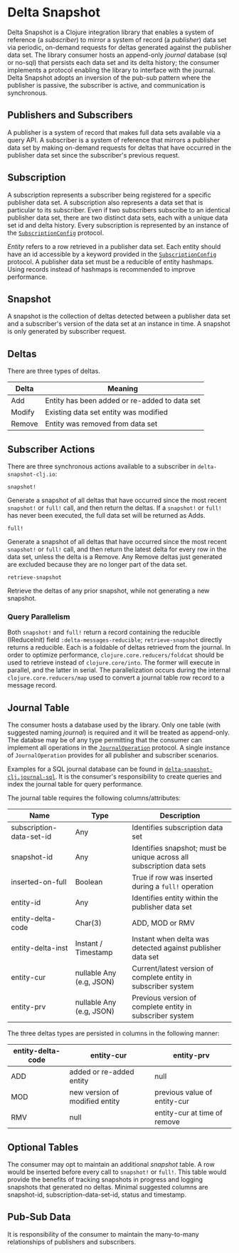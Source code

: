 # Delta Snapshot 

Delta Snapshot is a Clojure integration library that enables a system of reference (a *subscriber*) to mirror a system of record (a *publisher*) data set via periodic, on-demand requests for deltas generated against the publisher data set. The library consumer hosts an append-only *journal* database (sql or no-sql) that persists each data set and its delta history; the consumer implements a protocol enabling the library to interface with the journal. Delta Snapshot adopts an inversion of the pub-sub pattern where the publisher is passive, the subscriber is active, and communication is synchronous.

## Publishers and Subscribers

A publisher is a system of record that makes full data sets available via a query API. A subscriber is a system of reference that mirrors a publisher data set by making on-demand requests for deltas that have occurred in the publisher data set since the subscriber's previous request.

## Subscription

A subscription represents a subscriber being registered for a specific publisher data set. A subscription also represents a data set that is particular to its subscriber. Even if two subscribers subscribe to an identical publisher data set, there are two distinct data sets, each with a unique data set id and delta history. Every subscription is represented by an instance of the [`SubscriptionConfig`](src/delta_snapshot_clj/subscription.clj) protocol.

*Entity* refers to a row retrieved in a publisher data set. Each entity should have an id accessible by a keyword provided in the [`SubscriptionConfig`](src/delta_snapshot_clj/subscription.clj) protocol. A publisher data set must be a reducible of entity hashmaps. Using records instead of hashmaps is recommended to improve performance.

## Snapshot

A snapshot is the collection of deltas detected between a publisher data set and a subscriber's version of the data set at an instance in time. A snapshot is only generated by subscriber request.

## Deltas

There are three types of deltas.

| Delta  | Meaning                                       |
| -------| ----------------------------------------------|
| Add    | Entity has been added or re-added to data set |
| Modify | Existing data set entity was modified         |
| Remove | Entity was removed from data set              |

## Subscriber Actions

There are three synchronous actions available to a subscriber in `delta-snapshot-clj.io`:

`snapshot!`

Generate a snapshot of all deltas that have occurred since the most recent `snapshot!` or `full!` call, and then return the deltas. If a `snapshot!` or `full!` has never been executed, the full data set will be returned as Adds.

`full!`

Generate a snapshot of all deltas that have occurred since the most recent `snapshot!` or `full!` call, and then return the latest delta for every row in the data set, unless the delta is a Remove. Any Remove deltas just generated are excluded because they are no longer part of the data set.

`retrieve-snapshot`

Retrieve the deltas of any prior snapshot, while not generating a new snapshot. 

### Query Parallelism

Both `snapshot!` and `full!` return a record containing the reducible (IReduceInit) field `:delta-messages-reducible`; `retrieve-snapshot` directly returns a reducible. Each is a foldable of deltas retrieved from the journal. In order to optimize performance, `clojure.core.reducers/foldcat` should be used to retrieve instead of `clojure.core/into`. The former will execute in parallel, and the latter in serial. The parallelization occurs during the internal `clojure.core.reducers/map` used to convert a journal table row record to a message record.

## Journal Table

The consumer hosts a database used by the library. Only one table (with suggested naming *journal*) is required and it will be treated as append-only. The databse may be of any type permitting that the consumer can implement all operations in the [`JournalOperation`](src/delta_snapshot_clj/journal.clj) protocol. A single instance of `JournalOperation` provides for all publisher and subscriber scenarios. 

Examples for a SQL journal database can be found in [`delta-snapshot-clj.journal-sql`](test/delta_snapshot_clj/journal_sql.clj). It is the consumer's responsibility to create queries and index the journal table for query performance.

The journal table requires the following columns/attributes:

| Name                     | Type                      | Description |
| ------------------------ | ------------------------- | --------------------------- |
| subscription-data-set-id | Any                       | Identifies subscription data set |
| snapshot-id              | Any                       | Identifies snapshot; must be unique across all subscription data sets |
| inserted-on-full         | Boolean                   | True if row was inserted during a `full!` operation |
| entity-id                | Any                       | Identifies entity within the publisher data set |
| entity-delta-code        | Char(3)                   | ADD, MOD or RMV |
| entity-delta-inst        | Instant / Timestamp       | Instant when delta was detected against publisher data set |
| entity-cur               | nullable Any (e.g, JSON)  | Current/latest version of complete entity in subscriber system |
| entity-prv               | nullable Any (e.g, JSON)  | Previous version of complete entity in subscriber system |


The three deltas types are persisted in columns in the following manner:

| entity-delta-code | entity-cur                      | entity-prv                   |
| ------------------| ------------------------------- | ---------------------------- |
| ADD               | added or re-added entity        | null                         |
| MOD               | new version of modified entity  | previous value of entity-cur |
| RMV               | null                            | entity-cur at time of remove |

## Optional Tables

The consumer may opt to maintain an additional *snapshot* table. A row would be inserted before every call to `snapshot!` or `full!`. This table would provide the benefits of tracking snapshots in progress and logging snapshots that generated no deltas. Minimal suggested columns are snapshot-id, subscription-data-set-id, status and timestamp.

## Pub-Sub Data

It is responsibility of the consumer to maintain the many-to-many relationships of publishers and subscribers.
